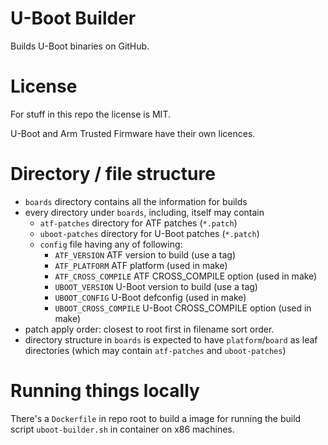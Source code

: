 # U-Boot Builder

Builds U-Boot binaries on GitHub.

# License

For stuff in this repo the license is MIT.

U-Boot and Arm Trusted Firmware have their own licences.

# Directory / file structure

- `boards` directory contains all the information for builds
- every directory under `boards`, including, itself may contain
  - `atf-patches` directory for ATF patches (`*.patch`)
  - `uboot-patches` directory for U-Boot patches (`*.patch`)
  - `config` file having any of following:
    - `ATF_VERSION` ATF version to build (use a tag)
    - `ATF_PLATFORM` ATF platform (used in make)
    - `ATF_CROSS_COMPILE` ATF CROSS_COMPILE option (used in make)
    - `UBOOT_VERSION` U-Boot version to build (use a tag)
    - `UBOOT_CONFIG` U-Boot defconfig (used in make)
    - `UBOOT_CROSS_COMPILE` U-Boot CROSS_COMPILE option (used in make)
- patch apply order: closest to root first in filename sort order.
- directory structure in `boards` is expected to have `platform`/`board`
  as leaf directories (which may contain `atf-patches` and `uboot-patches`)

# Running things locally

There's a `Dockerfile` in repo root to build a image for running the build
script `uboot-builder.sh` in container on x86 machines.
